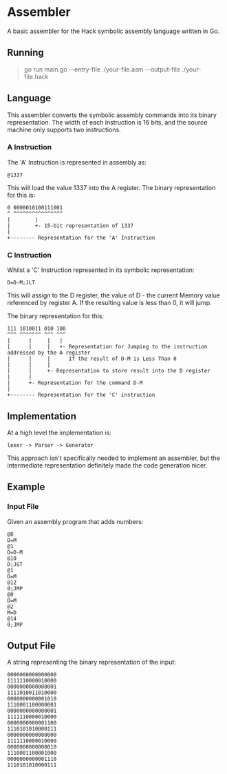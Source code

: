 # Assembler

A basic assembler for the Hack symbolic assembly language written in Go.

## Running

> go run main.go --entry-file ./your-file.asm --output-file ./your-file.hack

## Language

This assembler converts the symbolic assembly commands into its binary representation.
The width of each instruction is 16 bits, and the source machine only supports two instructions.

### A Instruction

The 'A' Instruction is represented in assembly as:

```
@1337
```

This will load the value 1337 into the A register. The binary representation for this is:

```
0 0000010100111001
^ ^^^^^^^^^^^^^^^^
|        |
|        +- 15-bit representation of 1337
|
+-------- Representation for the 'A' Instruction
```

### C Instruction

Whilst a 'C' Instruction represented in its symbolic representation:

```
D=D-M;JLT
```

This will assign to the D register, the value of D - the current Memory value referenced by register A.
If the resulting value is less than 0, it will jump.

The binary representation for this:

```
111 1010011 010 100
^^^ ^^^^^^^ ^^^ ^^^
|      |     |   |
|      |     |   +- Representation for Jumping to the instruction addressed by the A register
|      |     |      If the result of D-M is Less Than 0
|      |     |
|      |     +- Representation to store result into the D register
|      |
|      +- Representation for the command D-M
|
+-------- Representation for the 'C' instruction

```

## Implementation

At a high level the implementation is:

```
lexer -> Parser -> Generator
```

This approach isn't specifically needed to implement an assembler, but the intermediate representation definitely
made the code generation nicer.

## Example

### Input File

Given an assembly program that adds numbers:

```
@0
D=M
@1
D=D-M
@10
D;JGT
@1
D=M
@12
0;JMP
@0
D=M
@2
M=D
@14
0;JMP
```

## Output File

A string representing the binary representation of the input:

```
0000000000000000
1111110000010000
0000000000000001
1111010011010000
0000000000001010
1110001100000001
0000000000000001
1111110000010000
0000000000001100
1110101010000111
0000000000000000
1111110000010000
0000000000000010
1110001100001000
0000000000001110
1110101010000111
```
